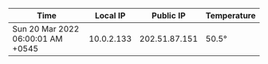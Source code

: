 | Time     | Local IP | Public IP | Temperature |
| ----------- | ----------- | ----------- | ----------- |
| Sun 20 Mar 2022 06:00:01 AM +0545      | 10.0.2.133     | 202.51.87.151  | 50.5° |
